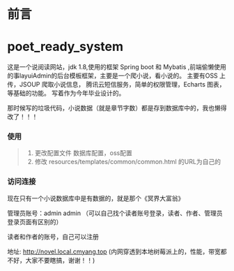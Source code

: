 # 前言

# poet_ready_system
这是一个说阅读网站，jdk 1.8,使用的框架 Spring boot 和 Mybatis ,前端偷懒使用的事layuiAdmin的后台模板框架，主要是一个爬小说，看小说的。
主要有OSS 上传，JSOUP 爬取小说信息， 腾讯云短信服务，简单的权限管理，Echarts 图表，等基础的功能。
写着作为今年毕业设计的。

那时候写的垃圾代码，小说数据（就是章节字数）都是存到数据库中的，我也懒得改了！！！

### 使用
> 1. 更改配置文件 数据库配置，oss配置 
> 2. 修改 resources/templates/common/common.html 的URL为自己的 


### 访问连接
现在只有一个小说数据库中是有数据的，就是那个《冥界大富翁》

管理员账号：admin admin （可以自己找个读者账号登录，读者、作者、管理员登录页面有区别的）

读者和作者的账号，自己可以注册

地址: http://novel.local.cmyang.top  (内网穿透到本地树莓派上的，性能，带宽都不好，大家不要瞎搞，谢谢！！)
